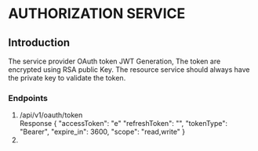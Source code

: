 # AUTHORIZATION SERVICE
## Introduction
The service provider OAuth token JWT Generation, The token are encrypted using RSA public Key.
The resource service should always have the private key to validate the token.

### Endpoints
1. /api/v1/oauth/token  
    Response {
      "accessToken": "e"
      "refreshToken": "",
      "tokenType": "Bearer",
      "expire_in": 3600,
      "scope": "read,write"
      }
2. 